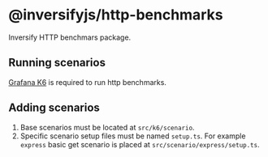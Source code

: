 # @inversifyjs/http-benchmarks

Inversify HTTP benchmars package.

## Running scenarios

[Grafana K6](https://grafana.com/docs/k6/latest/set-up/install-k6/) is required to run http benchmarks.

## Adding scenarios

1. Base scenarios must be located at `src/k6/scenario`.
2. Specific scenario setup files must be named `setup.ts`. For example `express` basic get scenario is placed at `src/scenario/express/setup.ts`.

